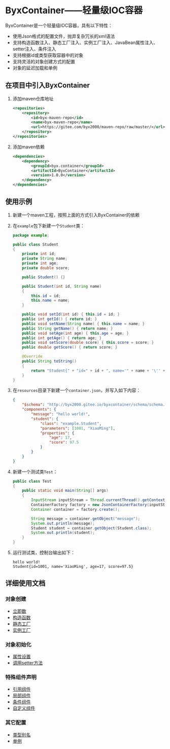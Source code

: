 # ByxContainer——轻量级IOC容器

ByxContainer是一个轻量级IOC容器，具有以下特性：

* 使用Json格式的配置文件，抛弃复杂冗长的xml语法
* 支持构造函数注入、静态工厂注入、实例工厂注入、JavaBean属性注入、setter注入、条件注入
* 支持根据id或类型获取容器中的对象
* 支持灵活的对象创建方式的配置
* 对象的延迟加载和单例

## 在项目中引入ByxContainer

1. 添加maven仓库地址

    ```xml
    <repositories>
        <repository>
            <id>byx-maven-repo</id>
            <name>byx-maven-repo</name>
            <url>https://gitee.com/byx2000/maven-repo/raw/master/</url>
        </repository>
    </repositories>
    ```

2. 添加maven依赖

    ```xml
    <dependencies>
        <dependency>
            <groupId>byx.container</groupId>
            <artifactId>ByxContainer</artifactId>
            <version>1.0.0</version>
        </dependency>
    </dependencies>
    ```

## 使用示例

1. 新建一个maven工程，按照上面的方式引入ByxContainer的依赖

2. 在`example`包下新建一个`Student`类：

    ```java
    package example;

    public class Student
    {
        private int id;
        private String name;
        private int age;
        private double score;

        public Student() {}

        public Student(int id, String name)
        {
            this.id = id;
            this.name = name;
        }

        public void setId(int id) { this.id = id; }
        public int getId() { return id; }
        public void setName(String name) { this.name = name; }
        public String getName() { return name; }
        public void setAge(int age) { this.age = age; }
        public int getAge() { return age; }
        public void setScore(double score) { this.score = score; }
        public double getScore() { return score; }

        @Override
        public String toString()
        {
            return "Student{" + "id=" + id + ", name='" + name + '\'' + ", age=" + age + ", score=" + score + '}';
        }
    }
    ```

3. 在`resources`目录下新建一个`container.json`，并写入如下内容：

    ```json
    {
        "$schema": "http://byx2000.gitee.io/byxcontainer/schema/schema.json",
        "components": {
            "message": "hello world!",
            "student": {
                "class": "example.Student",
                "parameters": [1001, "XiaoMing"],
                "properties": {
                    "age": 17,
                    "score": 97.5
                }
            }
        }
    }
    ```

4. 新建一个测试类`Test`：

    ```java
    public class Test
    {
        public static void main(String[] args)
        {
            InputStream inputStream = Thread.currentThread().getContextClassLoader().getResourceAsStream("container.json");
            ContainerFactory factory = new JsonContainerFactory(inputStream);
            Container container = factory.create();

            String message = container.getObject("message");
            System.out.println(message);
            Student student = container.getObject(Student.class);
            System.out.println(student);
        }
    }
    ```

5. 运行测试类，控制台输出如下：

    ```
    hello world!
    Student{id=1001, name='XiaoMing', age=17, score=97.5}
    ```

## 详细使用文档

### 对象创建

* [立即数](./doc/立即数.md)
* [构造函数](./doc/构造函数.md)
* [静态工厂](./doc/静态工厂.md)
* [实例工厂](./doc/实例工厂.md)

### 对象初始化

* [属性设置](./doc/属性设置.md)
* [调用setter方法](./doc/调用setter方法.md)

### 特殊组件声明

* [引用组件](./doc/引用组件.md)
* [局部组件](./doc/局部组件.md)
* [条件组件](./doc/条件组件.md)
* [自定义组件](./doc/自定义组件.md)

### 其它配置

* [类型别名](./doc/类型别名.md)
* [单例](./doc/单例.md)